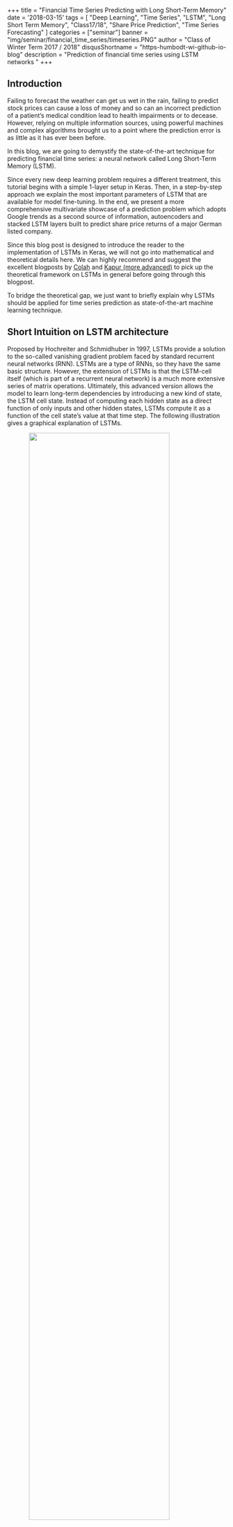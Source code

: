 +++
title = "Financial Time Series Predicting with Long Short-Term Memory"
date = '2018-03-15'
tags = [ "Deep Learning", "Time Series", "LSTM", "Long Short Term Memory", "Class17/18", "Share Price Prediction", "Time Series Forecasting" ]
categories = ["seminar"]
banner = "img/seminar/financial_time_series/timeseries.PNG"
author = "Class of Winter Term 2017 / 2018"
disqusShortname = "https-humbodt-wi-github-io-blog"
description = "Prediction of financial time series using LSTM networks "
+++

## Introduction
Failing to forecast the weather can get us wet in the rain, failing to predict stock prices can cause a loss of money and so can an incorrect prediction of a patient’s medical condition lead to health impairments or to decease. However, relying on multiple information sources, using powerful machines and complex algorithms brought us to a point where the prediction error is as little as it has ever been before.

In this blog, we are going to demystify the state-of-the-art technique for predicting financial time series: a neural network called Long Short-Term Memory (LSTM). 

Since every new deep learning problem requires a different treatment, this tutorial begins with a simple 1-layer setup in Keras. Then, in a step-by-step approach we explain the most important parameters of LSTM that are available for model fine-tuning. In the end, we present a more comprehensive multivariate showcase of a prediction problem which adopts Google trends as a second source of information, autoencoders and stacked LSTM layers built to predict share price returns of a major German listed company.

Since this blog post is designed to introduce the reader to the implementation of LSTMs in Keras, we will not go into mathematical and theoretical details here. We can highly recommend and suggest the excellent blogposts by <a href="http://colah.github.io/posts/2015-08-Understanding-LSTMs/">Colah</a> and  <a href="https://ayearofai.com/rohan-lenny-3-recurrent-neural-networks-10300100899b">Kapur (more advanced)</a> to pick up the theoretical framework on LSTMs in general before going through this blogpost. 

To bridge the theoretical gap, we just want to briefly explain why LSTMs should be applied for time series prediction as state-of-the-art machine learning technique. 

## Short Intuition on LSTM architecture
Proposed by Hochreiter and Schmidhuber in 1997, LSTMs provide a solution to the so-called vanishing gradient problem faced by standard recurrent neural networks (RNN). LSTMs are a type of RNNs, so they have the same basic structure. However, the extension of LSTMs is that the LSTM-cell itself (which is part of a recurrent neural network) is a much more extensive series of matrix operations. Ultimately, this advanced version allows the model to learn long-term dependencies by introducing a new kind of state, the LSTM cell state. Instead of computing each hidden state as a direct function of only inputs and other hidden states, LSTMs compute it as a function of the cell state’s value at that time step. The following illustration gives a graphical explanation of LSTMs.


<img align="center" width="80%" style="display:block;margin:0 auto;" 
src="/blog/img/seminar/financial_time_series/LSTM3-chain_orig.png">
<i style="float:right;">Figure from: <a href="http://colah.github.io/posts/2015-08-Understanding-LSTMs/">Colah's Blog</a></i>
<br><br style="clear: both">
The cell state is the top line in the LSTM cell illustrated in the figure above. It can be intuitively thought of as being a conveyor belt which carries long-term memory. Mathematically, it is just a vector. The reason to use this analogy is because information can flow through a cell very easily without the need for the cell state being modified at all. With RNNs, each hidden state takes all the information from before and fully transforms it by applying a function over it. Each component of the hidden state is modified according to the new information at each single time step. In contrast, the LSTM cell state takes information and only selectively modifies it while the existing information flows through. This methodology solves the vanishing gradient problem. Why? The key is that new information is added, i.e. not multiplied, to the cell state. Different to multiplication in RNNs, addition distributes gradients equally, the chain-rule does not apply. Thus, when we inject a gradient at the end, it will easily flow back all the way to the beginning without the problem to vanish. But enough theory, let’s get our hands dirty with the implementation in Keras.

## Getting started...
### Data Collection 

Before we can start our journey we would like to introduce two useful APIs that can make your life a lot easier:

* `Pandas_datareader` can be used to download finance data via the Yahoo Finance API.
  You can see a small snipped down below. Include your stock and your time frame.
  API does normally not provide returns, which are commonly used in practice. We added another line that calculate log returns for your. Log returns are great! Check it out: Here is a good <a href="https://trends.google.com/trends/explore?q=VW">Google trend API</a>. 

* `Pytrends` can access the <a href="https://medium.com/@pewresearch/using-google-trends-data-for-research-here-are-6-questions-to-ask-a7097f5fb526">reference</a>. In the second box you can find a more comprehensive example that collects data from Google, loops the code, and can even continue downloading at another day (your daily quota is unfortunately limited). Please have a look at the code. If you spend a moment, we are sure you can figure it out. For more information: Here is a good <a href="https://medium.com/@pewresearch/using-google-trends-data-for-research-here-are-6-questions-to-ask-a7097f5fb526">reference</a>. The details of the snipped are not to important for
our modelling, but have a look!

{{< highlight python "style=emacs" >}}
# Get Yahoo Data
import pandas_datareader as pdr

stock = pdr.get_data_yahoo(symbols='#your stock ticker', start=datetime(2012, 1, 1), end=datetime(2017, 12, 31))
stock = stock['Adj Close'] # or one of the other columns (i.e., opening prices, Volumes)
stock_returns = np.log(stock/stock.shift())[1:] #calculate log returns
{{< /highlight >}}



{{< highlight python "style=emacs" >}}
# Download Data from google Trends
from pytrends.request import TrendReq
import datetime
import os
google_username = #(...) #INCLUDE YOUR GOOGLE ACCOUNT
google_password = #(...)
pytrend = TrendReq(google_username, google_password, custom_useragent="My Pytrends Script")

formatter = "{:02d}".format

databegin = list(map(formatter, range(0, 19, 3))) #change TIME here.
dataend   = list(map(formatter, range(4, 25, 3))) #downloads for hourly data atm

lastdate = datetime.date(2018, 3, 12) # Until when do you want to download

file = open("daysleft.txt")
daysprior = int(file.read())
file.close()

while daysprior>2:
    
    file = open("daysleft.txt", "w")
    file.write(str(daysprior))
    file.close()
    
    daysbefore = lastdate - datetime.timedelta(days=daysprior)
    
    keywords = ["Volkswagen"] #INCLUDE KEYWORDS HERE! 
    for i in range(0, len(databegin)):
        begin = daysbefore.strftime("%Y-%m-%d") + "T" + databegin[i]
        end   = daysbefore.strftime("%Y-%m-%d") + "T" + dataend[i]
        
        timeframestring = begin + " " + end
        
        for j in range (0, len(keywords)):
            pytrend.build_payload(kw_list=[keywords[j]], timeframe=timeframestring)
            df = pytrend.interest_over_time()
            df.to_csv("../data/" + keywords[j] + "/" + timeframestring + ".csv")
            
    begin = daysbefore.strftime("%Y-%m-%d") + "T21"
    end   = (lastdate - datetime.timedelta(days=daysprior - 1)).strftime("%Y-%m-%d") + "T01"
    timeframestring = begin + " " + end
    for j in range (0, len(keywords)):
        pytrend.build_payload(kw_list=[keywords[j]], timeframe=timeframestring)
        df = pytrend.interest_over_time()
        df.to_csv("../data/" + keywords[j] + "/" + timeframestring + ".csv")
    
    daysprior = daysprior -1
{{< /highlight >}}

This should just give you an idea on where to start. If you work with financial data, these should come in handy. We are now going to use a dataset that is already prepared to showcase sequence modelling with Keras. The data was collected from the same APIs, you just learnt about. Our dataset has 7 columns, combining finance data from Yahoo and query data from
Google: 

* `date` represents trading days between 2012 and 2017.

* `googLVL` represents an index on how much "Volkswagen" was googled.

* `volLVL` represents the total Volume traded for that specific day.

* `dif_highlowLVL` represents the difference between the day's highest and lowest stock price. You can think of it as proxy for volatility.

* `googRET` represents the log returns of `googLVLs`.

* `daxRET` represents the log returns of the DAX. It is a proxy for the market movements.

* `y_closeRET` represents our target variable as a log return. It is the closing price for the Volkswagen AG stock for the specified date. We are using the closing and not the adjusted closing price because it is reasonable to assume that dividends and market split information are also represented in the Google signal (As a reminder: Adjusted closing prices are corrected for financial events, i.e. stock splits or dividend payments). 

We are using everything except `date`. We could also try to extract further features like
dummies or a seasonal effect. We save that for next time. Our data should incorporate some 
seasonal effects already. Nevertheless, be creative! 

{{< highlight python "style=emacs" >}}
# We read in the dataset 
data = read_csv("final_df_VW.csv")
data = data.iloc[:,1] # delete column you dont want to use for training here!
                      # We are deleteting date here.
{{< /highlight >}}

### Data Preprocessing
We are left with our six variables including our target. Before we start with our
model training we need two more steps. First, we include a `MinMaxScaler` from the `sklearn` package. It always makes sense to think about proper preprocessing such as normalization.
If we included the dataset without it, `volLVL` could completely dominate our traning and skew our model. It often makes sense if your features are on a similar scale. Please see below the function for the normalization. Notice that we also save the scaler, we are using! 
You can use it for example to reverse the scaling after your predictions. 
The second step is a little more involved but it is crucial for working with sequences in <a href="https://keras.io/layers/recurrent/">Keras</a>.

{{< highlight python "style=emacs" >}}
# function to normalize
def normalize(df):
    """ 
        Uses minMax scaler on data to normalize. Important especially for Volume and google_lvl
        @param df: data frame with all features
    """
    df = DataFrame(df)
    df.dropna(inplace = True)
    df = df.values
    df = df.astype('float32')
    scaler = MinMaxScaler(feature_range=(-1, 1))
    norm = scaler.fit_transform(df)
    return scaler, norm
{{< /highlight >}}


## Keras
Before we get into the exciting part, a small introduction...

> "Keras is a high-level neural networks API, written in Python and capable of running on top of TensorFlow, CNTK, or Theano. It was developed with a focus on enabling fast experimentation. Being able to go from idea to result with the least possible delay is key to doing good research." (<a href="https://keras.io/">Keras Documentation</a>)

Our examples use Keras with Python 3.5, running TensorFlow as a backend. We will build a 
small LSTM architecture to teach you the in and outs of Keras' sequence modelling. 
At this point, we expect you to understand what a recurrsive layer does and how it is
special. We will talk about hidden states and weight updates, truncated backpropagation, and other things. If all that is new to you, check out some of the very detailed blogs we recommended in the 'theory' part. 
There are many other blogs and examples which go rather slowly. Jason Brownlee's <a href="https://machinelearningmastery.com">blog</a> covers many ideas slowly for beginners.
This blog does try to provide a condensed application example, that does not only showcase the easiest one-to-one prediction. 
If you just came here accidentally without any idea of Keras the <a href="https://keras.io/#keras-the-python-deep-learning-library">30s guide</a> can bring you up to speed. For more involved file an issue to the Keras' <a href="https://github.com/keras-team/keras/issues">Github</a>. Most of the time they are happy to
help! 


### A little more preprocessing...
The most confusing thing for people starting to work with Keras' recurrent layers is getting used to the shape of the input matrix. In contrast to a standard MLP, recurrent networks's input has an additional dimension. 

* The input matrix is 3D, where the first dimension is the number of samples in you batch (normally denoted as  `batch_size`). You can think of it as the number 
of rows of you input data after which you want your weights to be updated (careful: weights are not states). A higher `batch_size` reduces your computational time by reducing the number of updates. In many cases, especially if you are short on training data, you would set this to 
one and just update your weights after every sample. We will do that for our stock prediction,
since we only end up with about 1500 training days. If you had a different use case (i.e., Natural Language Processing) it could be beneficial to update weights only every 5 samples (i.e., `batch_size` = 5). 

* The second dimension represents the new time domain (`timesteps`). `Timesteps` define the number of steps in the past you are unfolding your recurrent layer. They define where the backpropagation is truncated to. It is important to understand that the longer your sequence per sample (more `timesteps`) is the more computational expensive your optimization gets, since the gradient is computated for every defined `timestep`. When you are used to auto-regressiv statistical modelling techniques, `timesteps` are difficult to understand. In a standard feed forward neural network (FFNN) or i.e. ARIMA setup, it would be natural to include your `timesteps` (lags) as `features`. Here is were many people struggle. In the LSTM, the right way to handle time dependencies is in the second dimensions. For stock market prediction it is crucial to find well defined time dependencies. If we set this to i.e. seven, every `features` would backpropate one week, with 30 one month etc. Technically, it is also possible to include different `features` with different `timesteps`. Missing steps would be padded with 0.
Would that be a problem? Most likely not since the model should learn to ignore them. 

* The last dimension represent `features`. There are six in our stock price example if we 
want to include the target variable also as a `feature`. This is the same as in FFNN.
<br>

Now that you understand the `batch_input_shape` (`batch_size`, `timesteps`, `features`) of a recurrent layer, you might have noticed that our dataset hardly has the correct dimensions to be fed into the model. Below you can see the function that changes that. The idea is simple: We shift the input and append it to the old dataset. We extend the dataset according to our specified `timesteps`.

{{< highlight python "style=emacs" >}}
# Append with timesteps
def createTimeSteps(df, lags=1):
    """ 
        creates the amount of timesteps from the target and appends to df. 
        How many lags we use to predict the target.
        @param df: data frame with all features
        @param lags: number of lags from the target that are appended
    """
    df = DataFrame(df)
    columns = list()
    for i in range(lags, 0, -1):
        columns.append(df.shift(i))
    columns.append(df) #add original
    # combine
    output = pd.concat(columns, axis=1)
    # replace rows with NaN values
    output.fillna(0, inplace = True)
    return output
{{< /highlight >}}

Now we're good to go. We are using our loaded dataset from above, apply `normalize`,
extend by our `timesteps`, split into training and test set with `TRAINING_DAYS`,
and choose our `features` and our `y`. It is good practive to define 
CONSTANTS in capital letter in the beginning of your training. It helps you to keep eveything structured and is very convenient for testing different setups.

{{< highlight python "style=emacs" >}}
# Everything prepared...
scaler, normalized_data = normalize(data)

BATCH_SIZE = 1 # batch size during training
TS = 14 # length of Sequence we use for our samples (7 = week, 30 = month)
FEATURES = 6 # number of features in data set
TRAINING_DAYS = 1250 # Training/Test split for data

full_df = createTimeSteps(normalized_data, TS) 
full_df = full_df.values # Training vs Test

train = full_df[:TRAINING_DAYS, :]
test = full_df[TRAINING_DAYS:, :]

input_var = int(TS*FEATURES) # Every feature has as many columns as defined timestep 
target = -1 # Our Volkswagen AG stock price is the last column of our dataset
X_train, y_train = train[:, :input_var], train[:, target]
X_test, y_test = test[:, :input_var], test[:, target]

X_train = X_train.reshape(TRAINING_DAYS, TS, FEATURES) 
X_test = X_test.reshape(X_test.shape[0], TS, FEATURES)
{{< /highlight >}}

Similar to any Keras network we can design recurrent architectures.
Just add an LSTM layer instead of a normal dense layer. If you call the function,
make sure that your input dimensions fit our dataset. Otherwise you will not be 
able to train your model. The code itself should be self-explanatory. 
Our first model is very easy. If you do not know anything about Keras,
please refer to the <a https://keras.io/#keras-the-python-deep-learning-library">30s guide</a>.
This should just give us a starting point to explain different concepts and extentions.  

{{< highlight python "style=emacs" >}}
# Our first very easy model
def helloModel(timesteps, features, batch_size=1):
    model = Sequential()
    model.add(LSTM(16, input_shape=(timesteps, features)))
    model.add(Dense(1))
    model.add(Activation('linear'))  
    model.compile(loss='mse', optimizer='adam', metrics=['mse'])  
    return model
{{< /highlight >}}

Our `helloModel` has only one layer with 16 hidden neurons. It passes its input to
the dense layer which produces a one-step-ahead forecast. The first extention we would like to
introduce is `return_sequence`:

* In Keras when `return_sequence` = False:
The input matrix of the first LSTM layer of dimension (`nb_samples`, `timesteps`, `features`) will produce an output of shape (`nb_samples`, 16),
and only output the result of the last `timesteps` training.

* In Keras when `return_sequence` = True:
Also the output shape would be 3D (`nb_samples`, `timesteps`, `features`) for such a layer, since a output is saved after every `timesteps`. This gives us to extend our model in two different ways. First, we can start stacking LSTM layers together, since every previous LSTM layer also produces a 3D output. Additionally, we can make the model predict many-to-many.
If we specify `return_sequence` = True for the last layer it will produce 3D predictions (Careful: If you would like to apply another layer to every `timesteps` and not only to the last one, you need to use a <a href="https://keras.io/layers/wrappers/">TimeDistributed wrapper</a>).

{{< highlight python "style=emacs" >}}
# Our return model
def returnModel(timesteps, features, batch_size=1, return_sequence = False):
    model = Sequential()
    model.add(LSTM(32, input_shape=(timesteps, features), return_sequence = True ))
    model.add(LSTM(16, input_shape=(timesteps, features), return_sequence = True ))
    model.add(LSTM(8, input_shape=(timesteps, features), return_sequence = return_sequence ))
    if return_sequence:
        model.add(Dense(1))
    else:
        model.add(TimeDistributed(Dense(1)))
    model.add(Activation('linear'))  
    model.compile(loss='mse', optimizer='adam', metrics=['mse'])  
    return model
{{< /highlight >}}

We are stacking three different LSTM layers and included the option to predict 
many-to-many, applying a Dense last layer to every `timesteps`. We have to be careful
here since also our target `y` should be a matrix now. If we extend `y` by the same `timesteps` as our input matrix, you can think of the prediction as a many-to-many lagged by one each.




<script>
setTimeout(function(){
    //We had an issue with the python comments having an extra newline character.
    $("code.language-python span").filter(function () { 
        return this.style.fontStyle == 'italic' && this.style.color == "rgb(0, 136, 0)";
    }).each(function(i,e){        
        e.innerText = e.innerText.replace("\n","");
    });
}, 0);
</script>

<style>
div.highlight {
margin: 25px 0 25px 0;
}
</style>